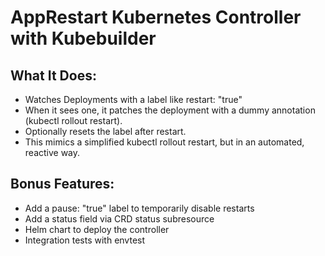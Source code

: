 # AppRestart Kubernetes Controller with Kubebuilder

## What It Does:

* Watches Deployments with a label like restart: "true"
* When it sees one, it patches the deployment with a dummy annotation (kubectl rollout restart).
* Optionally resets the label after restart.
* This mimics a simplified kubectl rollout restart, but in an automated, reactive way.

## Bonus Features:

* Add a pause: "true" label to temporarily disable restarts
* Add a status field via CRD status subresource
* Helm chart to deploy the controller
* Integration tests with envtest